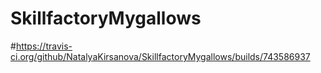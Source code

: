 # SkillfactoryMygallows
#https://travis-ci.org/github/NatalyaKirsanova/SkillfactoryMygallows/builds/743586937
